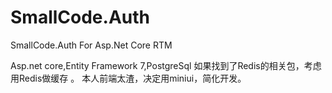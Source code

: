 # SmallCode.Auth
SmallCode.Auth For Asp.Net Core RTM

Asp.net core,Entity Framework 7,PostgreSql
如果找到了Redis的相关包，考虑用Redis做缓存 。
本人前端太渣，决定用miniui，简化开发。
